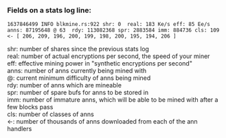 ### Fields on a stats log line:

```
1637846499 INFO blkmine.rs:922 shr: 0  real: 183 Ke/s eff: 85 Ee/s   anns: 87195648 @ 63  rdy: 113082368 spr: 2883584 imm: 884736 cls: 109 <- [ 206, 209, 196, 200, 199, 198, 200, 195, 194, 206 ]          
```

shr: number of shares since the previous stats log
<br>real: number of actual encryptions per second, the speed of your miner
<br>eff: effective mining power in "synthetic encryptions per second"
<br>anns: number of anns currently being mined with
<br>@: current minimum difficulty of anns being mined
<br>rdy: number of anns which are mineable
<br>spr: number of spare bufs for anns to be stored in
<br>imm: number of immature anns, which will be able to be mined with after a few blocks pass
<br>cls: number of classes of anns
<br><-: number of thousands of anns downloaded from each of the ann handlers
